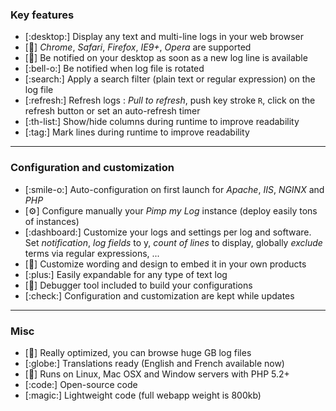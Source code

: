 ### Key features

- [:desktop:] Display any text and multi-line logs in your web browser
- [:compass:] *Chrome*, *Safari*, *Firefox*, *IE9+*, *Opera* are supported
- [:bell:] Be notified on your desktop as soon as a new log line is available
- [:bell-o:] Be notified when log file is rotated
- [:search:] Apply a search filter (plain text or regular expression) on the log file
- [:refresh:] Refresh logs : *Pull to refresh*, push key stroke `R`, click on the refresh button or set an auto-refresh timer
- [:th-list:] Show/hide columns during runtime to improve readability
- [:tag:] Mark lines during runtime to improve readability

---

### Configuration and customization

- [:smile-o:] Auto-configuration on first launch for *Apache*, *IIS*, *NGINX* and *PHP*
- [:gear:] Configure manually your *Pimp my Log* instance (deploy easily tons of instances)
- [:dashboard:] Customize your logs and settings per log and software. Set *notification*, *log fields* to y, *count of lines* to display, globally *exclude* terms via regular expressions, ...
- [:gift:] Customize wording and design to embed it in your own products
- [:plus:] Easily expandable for any type of text log
- [:bug:] Debugger tool included to build your configurations
- [:check:] Configuration and customization are kept while updates

---

### Misc

- [:rocket:] Really optimized, you can browse huge GB log files
- [:globe:] Translations ready (English and French available now)
- [:apple:] Runs on Linux, Mac OSX and Window servers with PHP 5.2+
- [:code:] Open-source code
- [:magic:] Lightweight code (full webapp weight is 800kb)

